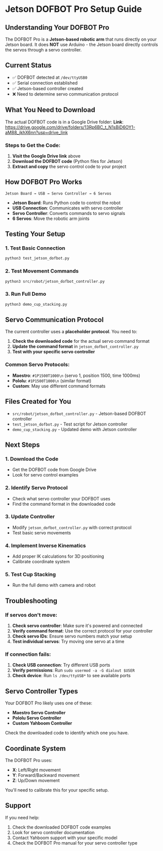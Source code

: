 # Jetson DOFBOT Pro Setup Guide

## Understanding Your DOFBOT Pro

The DOFBOT Pro is a **Jetson-based robotic arm** that runs directly on your Jetson board. It does **NOT** use Arduino - the Jetson board directly controls the servos through a servo controller.

## Current Status
- ✅ DOFBOT detected at `/dev/ttyUSB0`
- ✅ Serial connection established
- ✅ Jetson-based controller created
- ❌ Need to determine servo communication protocol

## What You Need to Download

The actual DOFBOT code is in a Google Drive folder:
**Link**: https://drive.google.com/drive/folders/13Rp6BC_t_N1sBiD6OY1-aM88_jkhX6nn?usp=drive_link

### Steps to Get the Code:

1. **Visit the Google Drive link** above
2. **Download the DOFBOT code** (Python files for Jetson)
3. **Extract and copy** the servo control code to your project

## How DOFBOT Pro Works

```
Jetson Board → USB → Servo Controller → 6 Servos
```

- **Jetson Board**: Runs Python code to control the robot
- **USB Connection**: Communicates with servo controller
- **Servo Controller**: Converts commands to servo signals
- **6 Servos**: Move the robotic arm joints

## Testing Your Setup

### 1. Test Basic Connection
```bash
python3 test_jetson_dofbot.py
```

### 2. Test Movement Commands
```bash
python3 src/robot/jetson_dofbot_controller.py
```

### 3. Run Full Demo
```bash
python3 demo_cup_stacking.py
```

## Servo Communication Protocol

The current controller uses a **placeholder protocol**. You need to:

1. **Check the downloaded code** for the actual servo command format
2. **Update the command format** in `jetson_dofbot_controller.py`
3. **Test with your specific servo controller**

### Common Servo Protocols:
- **Maestro**: `#1P1500T1000\n` (servo 1, position 1500, time 1000ms)
- **Pololu**: `#1P1500T1000\n` (similar format)
- **Custom**: May use different command formats

## Files Created for You

- `src/robot/jetson_dofbot_controller.py` - Jetson-based DOFBOT controller
- `test_jetson_dofbot.py` - Test script for Jetson controller
- `demo_cup_stacking.py` - Updated demo with Jetson controller

## Next Steps

### 1. Download the Code
- Get the DOFBOT code from Google Drive
- Look for servo control examples

### 2. Identify Servo Protocol
- Check what servo controller your DOFBOT uses
- Find the command format in the downloaded code

### 3. Update Controller
- Modify `jetson_dofbot_controller.py` with correct protocol
- Test basic servo movements

### 4. Implement Inverse Kinematics
- Add proper IK calculations for 3D positioning
- Calibrate coordinate system

### 5. Test Cup Stacking
- Run the full demo with camera and robot

## Troubleshooting

### If servos don't move:
1. **Check servo controller**: Make sure it's powered and connected
2. **Verify command format**: Use the correct protocol for your controller
3. **Check servo IDs**: Ensure servo numbers match your setup
4. **Test individual servos**: Try moving one servo at a time

### If connection fails:
1. **Check USB connection**: Try different USB ports
2. **Verify permissions**: Run `sudo usermod -a -G dialout $USER`
3. **Check device**: Run `ls /dev/ttyUSB*` to see available ports

## Servo Controller Types

Your DOFBOT Pro likely uses one of these:
- **Maestro Servo Controller**
- **Pololu Servo Controller** 
- **Custom Yahboom Controller**

Check the downloaded code to identify which one you have.

## Coordinate System

The DOFBOT Pro uses:
- **X**: Left/Right movement
- **Y**: Forward/Backward movement  
- **Z**: Up/Down movement

You'll need to calibrate this for your specific setup.

## Support

If you need help:
1. Check the downloaded DOFBOT code examples
2. Look for servo controller documentation
3. Contact Yahboom support with your specific model
4. Check the DOFBOT Pro manual for your servo controller type 